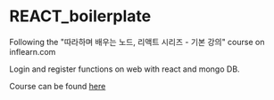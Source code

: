 # REACT_boilerplate

Following the "따라하며 배우는 노드, 리액트 시리즈 - 기본 강의" course on inflearn.com <br>

Login and register functions on web with react and mongo DB.

Course can be found [here](https://www.inflearn.com/course/%EB%94%B0%EB%9D%BC%ED%95%98%EB%A9%B0-%EB%B0%B0%EC%9A%B0%EB%8A%94-%EB%85%B8%EB%93%9C-%EB%A6%AC%EC%95%A1%ED%8A%B8-%EA%B8%B0%EB%B3%B8/dashboard)
